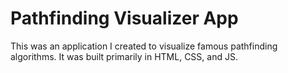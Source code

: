 # Pathfinding Visualizer App

This was an application I created to visualize famous pathfinding algorithms. It was built primarily in HTML, CSS, and JS. 